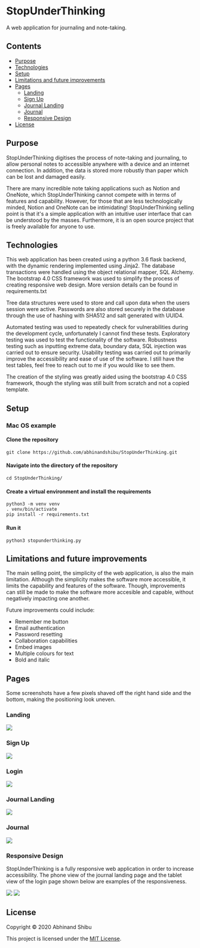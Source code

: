 # StopUnderThinking

A web application for journaling and note-taking.

## Contents
* [Purpose](#purpose)
* [Technologies](#technologies)
* [Setup](#setup)
* [Limitations and future improvements](#limitations-and-future-improvements)
* [Pages](#pages)
  * [Landing](#landing)
  * [Sign Up](#sign-up)
  * [Journal Landing](#journal-landing)
  * [Journal](#journal)
  * [Responsive Design](#responsive-design)
* [License](#license)

## Purpose

StopUnderThinking digitises the process of note-taking and journaling, to allow personal notes to accessible anywhere with a device and an internet connection. In addition, the data is stored more robustly than paper which can be lost and damaged easily.

There are many incredible note taking applications such as Notion and OneNote, which StopUnderThinking cannot compete with in terms of features and capability. However, for those that are less technologically minded, Notion and OneNote can be intimidating! StopUnderThinking selling point is that it's a simple application with an intuitive user interface that can be understood by the masses. Furthermore, it is an open source project that is freely available for anyone to use.

## Technologies

This web application has been created using a python 3.6 flask backend, with the dynamic rendering implemented using Jinja2. The database transactions were handled using the object relational mapper, SQL Alchemy. The bootstrap 4.0 CSS framework was used to simplify the process of creating responsive web design. More version details can be found in requirements.txt

Tree data structures were used to store and call upon data when the users session were active. Passwords are also stored securely in the database through the use of hashing with SHA512 and salt generated with UUID4. 

Automated testing was used to repeatedly check for vulnerabilities during the development cycle, unfortunately I cannot find these tests. Exploratory testing was used to test the functionality of the software. Robustness testing such as inputting extreme data, boundary data, SQL injection was carried out to ensure security. Usability testing was carried out to primarily improve the accessibility and ease of use of the software. I still have the test tables, feel free to reach out to me if you would like to see them.

The creation of the styling was greatly aided using the bootstrap 4.0 CSS framework, though the styling was still built from scratch and not a copied template.

## Setup

### Mac OS example

#### Clone the repository
```
git clone https://github.com/abhinandshibu/StopUnderThinking.git
```

#### Navigate into the directory of the repository
```
cd StopUnderThinking/
```

#### Create a virtual environment and install the requirements
```
python3 -m venv venv
. venv/bin/activate
pip install -r requirements.txt
```

#### Run it
```
python3 stopunderthinking.py
```

## Limitations and future improvements

The main selling point, the simplicity of the web application, is also the main limitation. Although the simplicity makes the software more accessible, it limits the capability and features of the software. Though, improvements can still be made to make the software more accesible and capable, without negatively impacting one another.

Future improvements could include:

* Remember me button
* Email authentication
* Password resetting
* Collaboration capabilities
* Embed images
* Multiple colours for text
* Bold and italic

## Pages

Some screenshots have a few pixels shaved off the right hand side and the bottom, making the positioning look uneven.

### Landing
<img src="/images/landing.png">

### Sign Up
<img src="/images/signup.png">

### Login
<img src="/images/login.png">

### Journal Landing
<img src="/images/journal-landing.png">

### Journal
<img src="/images/journal.png">

### Responsive Design

StopUnderThinking is a fully responsive web application in order to increase accessibility. The phone view of the journal landing page and the tablet view of the login page shown below are examples of the responsiveness.

<img src="/images/journal-land-phone.png">

<img src="/images/login-tablet.png">

## License

Copyright © 2020 Abhinand Shibu

This project is licensed under the [MIT License](../License).
